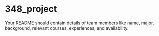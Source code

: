 # 348_project

Your README should contain details of team members like name, major, background, relevant courses, experiences, and availability.
